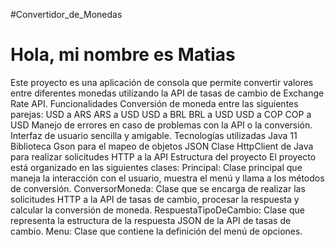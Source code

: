 #Convertidor_de_Monedas

<h1>Hola, mi nombre es Matias</h1>

Este proyecto es una aplicación de consola que permite convertir valores entre diferentes monedas utilizando la API de tasas de cambio de Exchange Rate API.
Funcionalidades
Conversión de moneda entre las siguientes parejas:
USD a ARS
ARS a USD
USD a BRL
BRL a USD
USD a COP
COP a USD
Manejo de errores en caso de problemas con la API o la conversión.
Interfaz de usuario sencilla y amigable.
Tecnologías utilizadas
Java 11
Biblioteca Gson para el mapeo de objetos JSON
Clase HttpClient de Java para realizar solicitudes HTTP a la API
Estructura del proyecto
El proyecto está organizado en las siguientes clases:
Principal: Clase principal que maneja la interacción con el usuario, muestra el menú y llama a los métodos de conversión.
ConversorMoneda: Clase que se encarga de realizar las solicitudes HTTP a la API de tasas de cambio, procesar la respuesta y calcular la conversión de moneda.
RespuestaTipoDeCambio: Clase que representa la estructura de la respuesta JSON de la API de tasas de cambio.
Menu: Clase que contiene la definición del menú de opciones.
